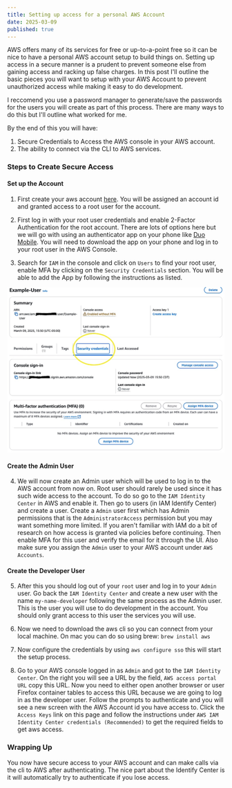 ```yaml
---
title: Setting up access for a personal AWS Account
date: 2025-03-09
published: true
---
```


AWS offers many of its services for free or up-to-a-point free so it can be nice to have a personal AWS account
setup to build things on. Setting up access in a secure manner is a prudent to prevent someone else from gaining
access and racking up false charges. In this post I'll outline the basic pieces you will want to setup with
your AWS Account to prevent unauthorized access while making it easy to do development.

I reccomend you use a password manager to generate/save the passwords for the users you will create as part of this
process. There are many ways to do this but I'll outline what worked for me.

By the end of this you will have:

1. Secure Credentials to Access the AWS console in your AWS account.
2. The ability to connect  via the CLI to AWS services.

### Steps to Create Secure Access

#### Set up the Account
1. First create your aws account [here](https://aws.amazon.com/). You will be assigned an account id and granted access to
a root user for the account.

2. First log in with your root user credentials and enable 2-Factor Authentication for the root account. There are lots of
options here but we will go with using an authenticator app on your phone like [Duo  Mobile](https://duo.com/product/multi-factor-authentication-mfa/duo-mobile-app).
You will need to download the app on  your phone and log in to your root user in the AWS Console.

3. Search for `IAM` in the console and click on `Users` to find your root user, enable MFA by clicking on the `Security Credentials` section. You will be able to add the App by
following the instructions as listed.

![`Here's the security credentials section`](./EnableMFA.jpg)

#### Create the Admin User

4. We will now create an Admin user which will be used to log in to the AWS account from now on. Root user should rarely be used
since it has such wide access to the account. To do so go to the `IAM Identity Center` in AWS and enable it. Then go to users (in IAM Identify Center) and create
a user. Create a `Admin` user first which has Admin permissions that is the `AdministratorAccess` permission but you may want something more limited.
If you aren't familiar with IAM do a bit of research on how access is granted via policies before continuing. Then enable MFA for this user and verify the email for
it through the UI. Also make sure you assign the `Admin` user to your AWS account under `AWS Accounts`.

#### Create the Developer User
5. After this you should log out of your `root` user and log in to your `Admin` user. Go back the `IAM Identity Center` and create a new
user with the name `my-name-developer` following the same process as the Admin user. This is the user you will use to do development in the account. You should only grant access
to this user the services you will use.

6. Now we need to download the aws cli so you can connect from your local machine. On mac you can do so using brew: `brew install aws`

7. Now configure the credentials by using `aws configure sso` this will start the setup process.

8. Go to your AWS console logged in as `Admin` and got to the `IAM Identity Center`. On the right you will see a URL
by the field, `AWS access portal URL` copy this URL. Now you need to either open another browser or user Firefox container
tables to access this URL because we are going to log in as the developer user. Follow the prompts to authenticate and you will
see a new screen with the AWS Account id you have access to. Click the `Access Keys` link on this page and follow the instructions
under `AWS IAM Identity Center credentials (Recommended)` to get the required fields to get aws access.

### Wrapping Up
You now have secure access to your AWS account and can make calls via the cli to AWS after authenticating. The nice
part about the Identify Center is it will automatically try to authenticate if you lose access.
